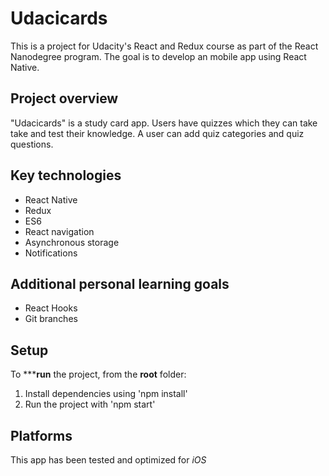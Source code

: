 # Udacicards

This is a project for Udacity's React and Redux course as part of the React Nanodegree program. 
The goal is to develop an mobile app using React Native.

## Project overview
"Udacicards" is a study card app.
Users have quizzes which they can take take and test their knowledge.
A user can add quiz categories and quiz questions.

## Key technologies
* React Native
* Redux
* ES6
* React navigation
* Asynchronous storage
* Notifications

## Additional personal learning goals
* React Hooks
* Git branches

## Setup
To *****run** the project, from the **root** folder:
1. Install dependencies using 'npm install'
2. Run the project with 'npm start'

## Platforms
This app has been tested and optimized for _iOS_
